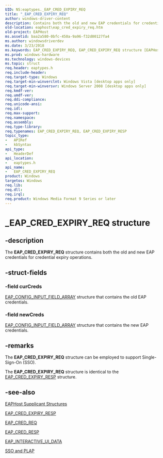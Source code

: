 ```yaml
---
UID: NS:eaptypes._EAP_CRED_EXPIRY_REQ
title: "_EAP_CRED_EXPIRY_REQ"
author: windows-driver-content
description: Contains both the old and new EAP credentials for credential expiry operations.
old-location: eaphost\eap_cred_expiry_req.htm
old-project: EAPHost
ms.assetid: baa2a580-0bfc-450a-9a96-f32d00127fa4
ms.author: windowsdriverdev
ms.date: 3/23/2018
ms.keywords: EAP_CRED_EXPIRY_REQ, EAP_CRED_EXPIRY_REQ structure [EAPHost], EAP_CRED_EXPIRY_RESP, PEAP_CRED_EXPIRY_REQ, PEAP_CRED_EXPIRY_REQ structure pointer [EAPHost], _EAP_CRED_EXPIRY_REQ, eaphost.eap_cred_expiry_req, eaptypes/EAP_CRED_EXPIRY_REQ, eaptypes/PEAP_CRED_EXPIRY_REQ
ms.prod: windows-hardware
ms.technology: windows-devices
ms.topic: struct
req.header: eaptypes.h
req.include-header: 
req.target-type: Windows
req.target-min-winverclnt: Windows Vista [desktop apps only]
req.target-min-winversvr: Windows Server 2008 [desktop apps only]
req.kmdf-ver: 
req.umdf-ver: 
req.ddi-compliance: 
req.unicode-ansi: 
req.idl: 
req.max-support: 
req.namespace: 
req.assembly: 
req.type-library: 
req.typenames: EAP_CRED_EXPIRY_REQ, EAP_CRED_EXPIRY_RESP
topic_type:
-	APIRef
-	kbSyntax
api_type:
-	HeaderDef
api_location:
-	eaptypes.h
api_name:
-	EAP_CRED_EXPIRY_REQ
product: Windows
targetos: Windows
req.lib: 
req.dll: 
req.irql: 
req.product: Windows Media Format 9 Series or later
---
```


# _EAP_CRED_EXPIRY_REQ structure


## -description


The <b>EAP_CRED_EXPIRY_REQ</b> structure contains both the old and new EAP credentials for credential expiry operations.


## -struct-fields




### -field curCreds


<a href="https://msdn.microsoft.com/e8a2e934-1ded-4159-8cd8-7aeb75ce743a">EAP_CONFIG_INPUT_FIELD_ARRAY</a> structure that contains the old EAP credentials.


### -field newCreds


<a href="https://msdn.microsoft.com/e8a2e934-1ded-4159-8cd8-7aeb75ce743a">EAP_CONFIG_INPUT_FIELD_ARRAY</a> structure that contains the new EAP credentials. 


## -remarks



The <b>EAP_CRED_EXPIRY_REQ</b> structure can be employed to support Single-Sign-On (SSO).

The <b>EAP_CRED_EXPIRY_REQ</b> structure is identical to the <a href="https://msdn.microsoft.com/59b7f7d0-58af-4368-b3ea-6f180422a673">EAP_CRED_EXPIRY_RESP</a> structure.




## -see-also




<a href="https://msdn.microsoft.com/77595f36-140d-4d8e-af8e-63e9de0031c4">EAPHost Supplicant Structures</a>



<a href="https://msdn.microsoft.com/59b7f7d0-58af-4368-b3ea-6f180422a673">EAP_CRED_EXPIRY_RESP</a>



<a href="https://msdn.microsoft.com/537a90fc-4dd2-44d4-93da-949f31130ac4">EAP_CRED_REQ</a>



<a href="https://msdn.microsoft.com/714c75d8-71c7-4c3f-802a-a5e4f6ca65c2">EAP_CRED_RESP</a>



<a href="https://msdn.microsoft.com/68141611-4a1c-409e-8ed2-3d21a76640c3">EAP_INTERACTIVE_UI_DATA</a>



<a href="https://msdn.microsoft.com/126ef6cc-aa65-4770-b81a-82d25213618c">SSO and PLAP</a>
 

 

